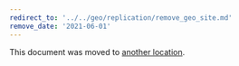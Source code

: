 ```yaml
---
redirect_to: '../../geo/replication/remove_geo_site.md'
remove_date: '2021-06-01'
---
```


This document was moved to [another location](../../geo/replication/remove_geo_site.md).

<!-- This redirect file can be deleted after 2021-06-01 -->
<!-- Before deletion, see: https://docs.gitlab.com/ee/development/documentation/#move-or-rename-a-page -->
